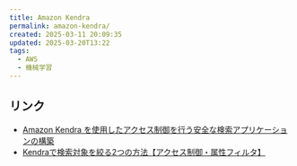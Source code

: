 ```yaml
---
title: Amazon Kendra
permalink: amazon-kendra/
created: 2025-03-11 20:09:35
updated: 2025-03-20T13:22
tags:
  - AWS
  - 機械学習
---
```

## リンク
- [ Amazon Kendra を使用したアクセス制御を行う安全な検索アプリケーションの構築](https://aws.amazon.com/jp/blogs/news/building-a-secure-search-application-with-access-controls-using-amazon-kendra)
- [Kendraで検索対象を絞る2つの方法【アクセス制御・属性フィルタ】](https://dev.classmethod.jp/articles/methods-to-select-target-document-in-kendra-search/#toc-attributefilter)